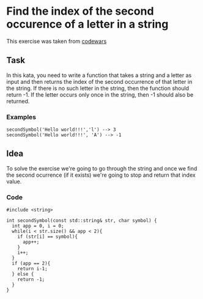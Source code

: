 # Find the index of the second occurence of a letter in a string
This exercise was taken from [codewars](https://www.codewars.com/kata/63f96036b15a210058300ca9)

## Task

In this kata, you need to write a function that takes a string and a letter as input and then returns the index of the second occurrence of that letter in the string. If there is no such letter in the string, then the function should return -1. If the letter occurs only once in the string, then -1 should also be returned.

### Examples

```
secondSymbol('Hello world!!!','l') --> 3
secondSymbol('Hello world!!!', 'A') --> -1
```

## Idea

To solve the exercise we're going to go through the string and once we find the second ocurrence (if it exists) we're going to stop and return that index value.

### Code

```
#include <string>

int secondSymbol(const std::string& str, char symbol) {
  int app = 0, i = 0;
  while(i < str.size() && app < 2){
    if (str[i] == symbol){
      app++;
    }
    i++;
  }
  if (app == 2){
    return i-1;
  } else {
    return -1;
  }
}
```

